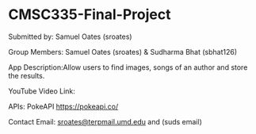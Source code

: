 # CMSC335-Final-Project

Submitted by: Samuel Oates (sroates)

Group Members: Samuel Oates (sroates) & Sudharma Bhat (sbhat126)

App Description:Allow users to find images, songs of an author and store the results.

YouTube Video Link:

APIs: PokeAPI https://pokeapi.co/

Contact Email: sroates@terpmail.umd.edu and (suds email)
